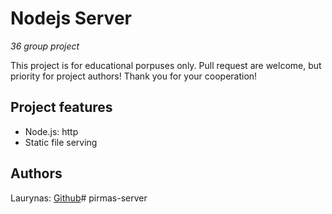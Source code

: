 # Nodejs Server

_36 group project_

This project is for educational porpuses only. Pull request are welcome, but priority for project authors! Thank you for your cooperation!

## Project features

-   Node.js: http
-   Static file serving

## Authors

Laurynas: [Github](https://github.com/pjooklas)# pirmas-server
